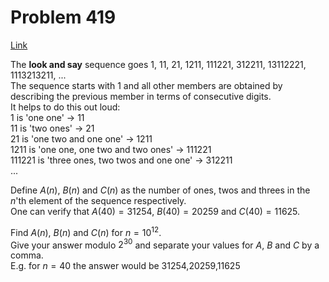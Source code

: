 # Problem 419

[Link](https://projecteuler.net/problem=419)

The **look and say** sequence goes 1, 11, 21, 1211, 111221, 312211, 13112221, 1113213211, ...  
The sequence starts with 1 and all other members are obtained by describing the previous member in terms of consecutive digits.  
It helps to do this out loud:  
1 is 'one one' → 11  
11 is 'two ones' → 21  
21 is 'one two and one one' → 1211  
1211 is 'one one, one two and two ones' → 111221  
111221 is 'three ones, two twos and one one' → 312211  
... 

Define $A(n)$, $B(n)$ and $C(n)$ as the number of ones, twos and threes in the $n$'th element of the sequence respectively.  
One can verify that $A(40) = 31254$, $B(40) = 20259$ and $C(40) = 11625$. 

Find $A(n)$, $B(n)$ and $C(n)$ for $n = 10^{12}$.  
Give your answer modulo $2^{30}$ and separate your values for $A$, $B$ and $C$ by a comma.  
E.g. for $n = 40$ the answer would be 31254,20259,11625
